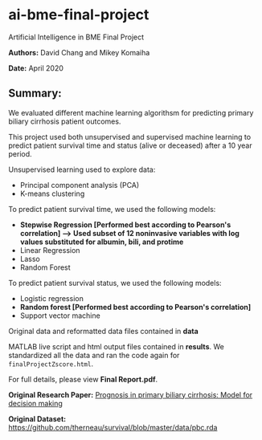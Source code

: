 # ai-bme-final-project

Artificial Intelligence in BME Final Project

**Authors:** David Chang and Mikey Komaiha

**Date:** April 2020

## Summary: 

We evaluated different machine learning algorithsm for predicting primary biliary cirrhosis patient outcomes. 

This project used both unsupervised and supervised machine learning to predict patient survival time and status (alive or deceased) after a 10 year period.

Unsupervised learning used to explore data:

- Principal component analysis (PCA)
- K-means clustering

To predict patient survival time, we used the following models:

 - **Stepwise Regression [Performed best according to Pearson's correlation] --> Used subset of 12 noninvasive variables with log values substituted for albumin, bili, and protime**
 - Linear Regression
 - Lasso
 - Random Forest

To predict patient survival status, we used the following models:

- Logistic regression
- **Random forest [Performed best according to Pearson's correlation]**
- Support vector machine

Original data and reformatted data files contained in **data**

MATLAB live script and html output files contained in **results**. We standardized all the data and ran the code again for `finalProjectZscore.html`.

For full details, please view **Final Report.pdf**.

**Original Research Paper:** [Prognosis in primary biliary cirrhosis: Model for decision making](https://aasldpubs.onlinelibrary.wiley.com/doi/abs/10.1002/hep.1840100102)

**Original Dataset:** https://github.com/therneau/survival/blob/master/data/pbc.rda
